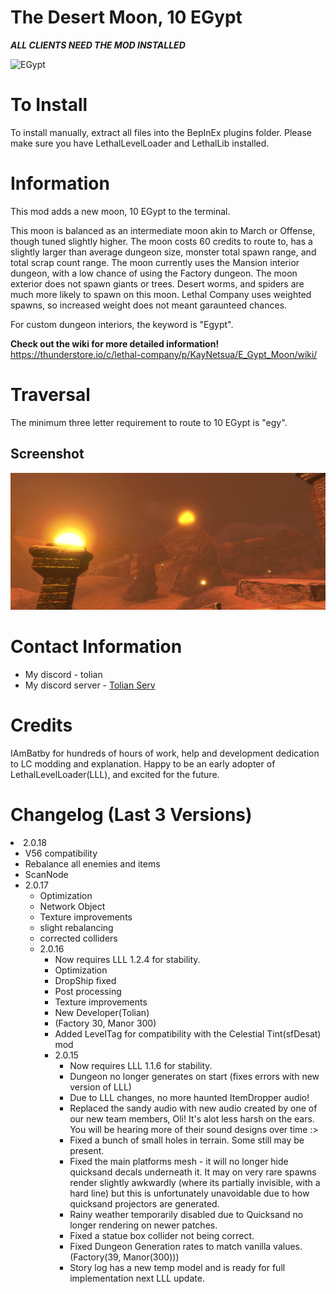 # The Desert Moon, 10 EGypt

***ALL CLIENTS NEED THE MOD INSTALLED***

![EGypt](https://imgur.com/M0fJ8DB.gif)



# To Install
To install manually, extract all files into the BepInEx plugins folder. 
Please make sure you have LethalLevelLoader and LethalLib installed.

# Information
This mod adds a new moon, 10 EGypt to the terminal. 

This moon is balanced as an intermediate moon akin to March or Offense, though tuned slightly higher. 
The moon costs 60 credits to route to, has a slightly larger than average dungeon size, monster total spawn range, and total scrap count range. 
The moon currently uses the Mansion interior dungeon, with a low chance of using the Factory dungeon.
The moon exterior does not spawn giants or trees.
Desert worms, and spiders are much more likely to spawn on this moon. Lethal Company uses weighted spawns, so increased weight does not meant garaunteed chances.

For custom dungeon interiors, the keyword is "Egypt".

**Check out the wiki for more detailed information!**
https://thunderstore.io/c/lethal-company/p/KayNetsua/E_Gypt_Moon/wiki/


# Traversal
The minimum three letter requirement to route to 10 EGypt is "egy".

## Screenshot
![Screenshot_1](https://raw.githubusercontent.com/Toliann/EGypt/main/Screenshot/5.png)

# Contact Information

- My discord - tolian
- My discord server - [Tolian Serv](https://discord.gg/ybjPfxCKZX)


# Credits
IAmBatby for hundreds of hours of work, help and development dedication to LC modding and explanation. Happy to be an early adopter of LethalLevelLoader(LLL), and excited for the future.

# Changelog (Last 3 Versions)

<li>2.0.18<ul>
<li>V56 compatibility
<li>Rebalance all enemies and items
<li>ScanNode 

<li>2.0.17<ul>
<li>Optimization
<li>Network Object
<li>Texture improvements
<li>slight rebalancing
<li>corrected colliders

<li>2.0.16<ul>
<li>Now requires LLL 1.2.4 for stability.
<li>Optimization
<li>DropShip fixed
<li>Post processing
<li>Texture improvements
<li>New Developer(Tolian)
<li>(Factory 30, Manor 300)
<li>Added LevelTag for compatibility with the Celestial Tint(sfDesat) mod

<li>2.0.15<ul>
<li>Now requires LLL 1.1.6 for stability.
<li>Dungeon no longer generates on start (fixes errors with new version of LLL)
<li>Due to LLL changes, no more haunted ItemDropper audio!
<li>Replaced the sandy audio with new audio created by one of our new team members, Oli! It's alot less harsh on the ears. You will be hearing more of their sound designs over time :>
<li>Fixed a bunch of small holes in terrain. Some still may be present.
<li>Fixed the main platforms mesh - it will no longer hide quicksand decals underneath it. It may on very rare spawns render slightly awkwardly (where its partially invisible, with a hard line) but this is unfortunately unavoidable due to how quicksand projectors are generated.
<li>Rainy weather temporarily disabled due to Quicksand no longer rendering on newer patches.
<li>Fixed a statue box collider not being correct.
<li>Fixed Dungeon Generation rates to match vanilla values. (Factory(39, Manor(300)))
<li>Story log has a new temp model and is ready for full implementation next LLL update.<ul>



